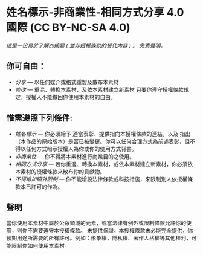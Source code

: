 # 姓名標示-非商業性-相同方式分享 4.0 國際 (CC BY-NC-SA 4.0)
*這是一份易於了解的摘要 ( 並非<a href="https://creativecommons.org/licenses/by-nc-sa/4.0/legalcode.zh-Hant" >授權條款</a>的替代內容 ) 。 免責聲明。*

## 你可自由：
- *分享* — 以任何媒介或格式重製及散布本素材
- *修改* — 重混、轉換本素材、及依本素材建立新素材
只要你遵守授權條款規定，授權人不能撤回你使用本素材的自由。

## 惟需遵照下列條件:
- *姓名標示* — 你必須給予 適當表彰、提供指向本授權條款的連結，以及 指出（本作品的原始版本）是否已被變更。你可以任何合理方式為前述表彰，但不得以任何方式暗示授權人為你或你的使用方式背書。
- *非商業性* — 你不得將本素材進行商業目的之使用。
- *相同方式分享* — 若你重混、轉換本素材，或依本素材建立新素材，你必須依本素材的授權條款來散布你的貢獻物。
- *不得增加額外限制* — 你不能增設法律條款或科技措施，來限制別人依授權條款本已許可的作為。

## 聲明
當你使用本素材中屬於公眾領域的元素，或當法律有例外或限制條款允許你的使用，則你不需要遵守本授權條款。
未提供保證。本授權條款未必能完全提供，你預期用途所需要的所有許可。例如：形象權，隱私權、著作人格權等其他權利，可能限制你如何使用本素材。